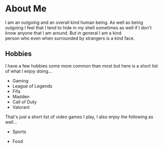 # About Me
I am an outgoing and an overall kind human being. 
As well as being outgoing I feel that I tend to 
hide in my shell sometimes as well if I don't know
anyone that I am around. But in general I am a kind  
person who even when surrounded by strangers is a 
kind face. 

## Hobbies
I have a few hobbies some more common than most
but here is a short list of what I enjoy doing...

* Gaming
 * League of Legends
 * Fifa
 * Madden
 * Call of Duty
 * Valorant

That's just a short list of video games I play,
I also enjoy the following as well...

* Sports

* Food


 
